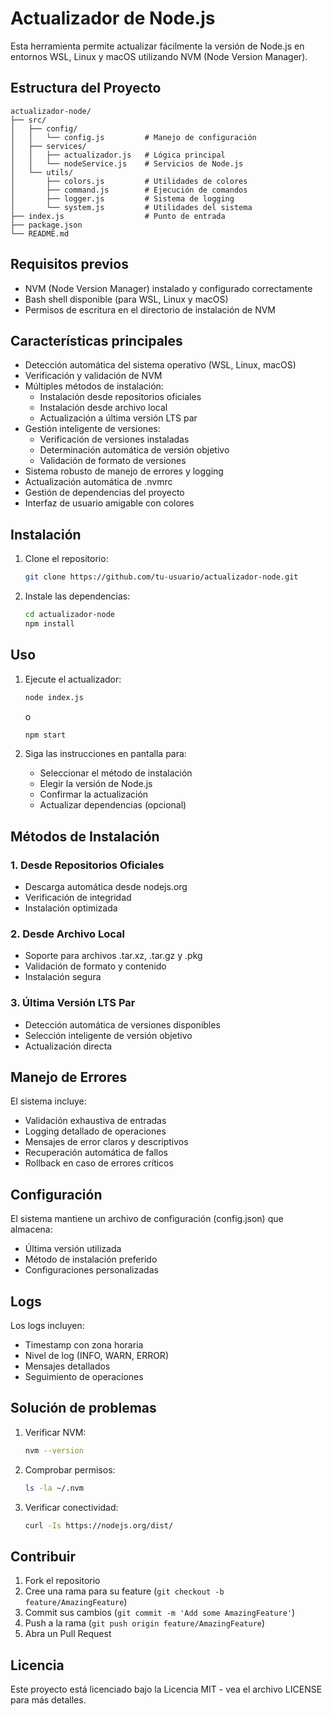 # Actualizador de Node.js

Esta herramienta permite actualizar fácilmente la versión de Node.js en entornos WSL, Linux y macOS utilizando NVM (Node Version Manager).

## Estructura del Proyecto

```
actualizador-node/
├── src/
│   ├── config/
│   │   └── config.js         # Manejo de configuración
│   ├── services/
│   │   ├── actualizador.js   # Lógica principal
│   │   └── nodeService.js    # Servicios de Node.js
│   └── utils/
│       ├── colors.js         # Utilidades de colores
│       ├── command.js        # Ejecución de comandos
│       ├── logger.js         # Sistema de logging
│       └── system.js         # Utilidades del sistema
├── index.js                  # Punto de entrada
├── package.json
└── README.md
```

## Requisitos previos

- NVM (Node Version Manager) instalado y configurado correctamente
- Bash shell disponible (para WSL, Linux y macOS)
- Permisos de escritura en el directorio de instalación de NVM

## Características principales

- Detección automática del sistema operativo (WSL, Linux, macOS)
- Verificación y validación de NVM
- Múltiples métodos de instalación:
  - Instalación desde repositorios oficiales
  - Instalación desde archivo local
  - Actualización a última versión LTS par
- Gestión inteligente de versiones:
  - Verificación de versiones instaladas
  - Determinación automática de versión objetivo
  - Validación de formato de versiones
- Sistema robusto de manejo de errores y logging
- Actualización automática de .nvmrc
- Gestión de dependencias del proyecto
- Interfaz de usuario amigable con colores

## Instalación

1. Clone el repositorio:
   ```bash
   git clone https://github.com/tu-usuario/actualizador-node.git
   ```

2. Instale las dependencias:
   ```bash
   cd actualizador-node
   npm install
   ```

## Uso

1. Ejecute el actualizador:
   ```bash
   node index.js
   ```
   o
   ```bash
   npm start
   ```

2. Siga las instrucciones en pantalla para:
   - Seleccionar el método de instalación
   - Elegir la versión de Node.js
   - Confirmar la actualización
   - Actualizar dependencias (opcional)

## Métodos de Instalación

### 1. Desde Repositorios Oficiales
- Descarga automática desde nodejs.org
- Verificación de integridad
- Instalación optimizada

### 2. Desde Archivo Local
- Soporte para archivos .tar.xz, .tar.gz y .pkg
- Validación de formato y contenido
- Instalación segura

### 3. Última Versión LTS Par
- Detección automática de versiones disponibles
- Selección inteligente de versión objetivo
- Actualización directa

## Manejo de Errores

El sistema incluye:
- Validación exhaustiva de entradas
- Logging detallado de operaciones
- Mensajes de error claros y descriptivos
- Recuperación automática de fallos
- Rollback en caso de errores críticos

## Configuración

El sistema mantiene un archivo de configuración (config.json) que almacena:
- Última versión utilizada
- Método de instalación preferido
- Configuraciones personalizadas

## Logs

Los logs incluyen:
- Timestamp con zona horaria
- Nivel de log (INFO, WARN, ERROR)
- Mensajes detallados
- Seguimiento de operaciones

## Solución de problemas

1. Verificar NVM:
   ```bash
   nvm --version
   ```

2. Comprobar permisos:
   ```bash
   ls -la ~/.nvm
   ```

3. Verificar conectividad:
   ```bash
   curl -Is https://nodejs.org/dist/
   ```

## Contribuir

1. Fork el repositorio
2. Cree una rama para su feature (`git checkout -b feature/AmazingFeature`)
3. Commit sus cambios (`git commit -m 'Add some AmazingFeature'`)
4. Push a la rama (`git push origin feature/AmazingFeature`)
5. Abra un Pull Request

## Licencia

Este proyecto está licenciado bajo la Licencia MIT - vea el archivo LICENSE para más detalles.
